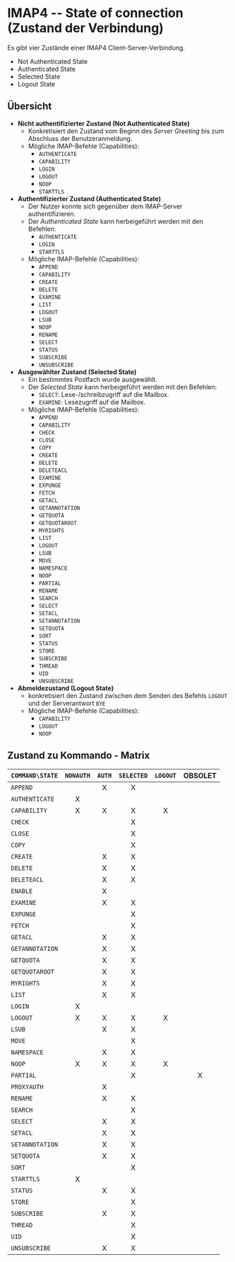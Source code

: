 # IMAP4 -- State of connection (Zustand der Verbindung)

Es gibt vier Zustände einer IMAP4 Client-Server-Verbindung.
* Not Authenticated State
* Authenticated State
* Selected State
* Logout State

## Übersicht

* __Nicht authentifizierter Zustand (Not Authenticated State)__
  * Konkretisiert den Zustand vom Beginn des _Server Greeting_ bis zum Abschluss der Benutzeranmeldung.
  * Mögliche IMAP-Befehle (Capabilities):
    * `AUTHENTICATE`
    * `CAPABILITY`
    * `LOGIN`
    * `LOGOUT`
    * `NOOP`
    * `STARTTLS`
* __Authentifizierter Zustand (Authenticated State)__
  * Der Nutzer konnte sich gegenüber dem IMAP-Server authentifizieren.
  * Der _Authenticated State_ kann herbeigeführt werden mit den Befehlen:
    * `AUTHENTICATE`
    * `LOGIN`
    * `STARTTLS`
  * Mögliche IMAP-Befehle (Capabilities):
    * `APPEND`
    * `CAPABILITY`
    * `CREATE`
    * `DELETE`
    * `EXAMINE`
    * `LIST`
    * `LOGOUT`
    * `LSUB`
    * `NOOP`
    * `RENAME`
    * `SELECT`
    * `STATUS`
    * `SUBSCRIBE`
    * `UNSUBSCRIBE`
* __Ausgewählter Zustand (Selected State)__
  * Ein bestimmtes Postfach wurde ausgewählt.
  * Der _Selected State_ kann herbeigeführt werden mit den Befehlen:
    * `SELECT`: Lese-/schreibzugriff auf die Mailbox.
    * `EXAMINE`: Lesezugriff auf die Mailbox.
  * Mögliche IMAP-Befehle (Capabilities):
    * `APPEND`
    * `CAPABILITY`
    * `CHECK`
    * `CLOSE`
    * `COPY`
    * `CREATE`
    * `DELETE`
    * `DELETEACL`
    * `EXAMINE`
    * `EXPUNGE`
    * `FETCH`
    * `GETACL`
    * `GETANNOTATION`
    * `GETQUOTA`
    * `GETQUOTAROOT`
    * `MYRIGHTS`
    * `LIST`
    * `LOGOUT`
    * `LSUB`
    * `MOVE`
    * `NAMESPACE`
    * `NOOP`
    * `PARTIAL`
    * `RENAME`
    * `SEARCH`
    * `SELECT`
    * `SETACL`
    * `SETANNOTATION`
    * `SETQUOTA`
    * `SORT`
    * `STATUS`
    * `STORE`
    * `SUBSCRIBE`
    * `THREAD`
    * `UID`
    * `UNSUBSCRIBE`
* __Abmeldezustand (Logout State)__
  * konkretisiert den Zustand zwischen dem Senden des Befehls `LOGOUT` und der Serverantwort `BYE`
  * Mögliche IMAP-Befehle (Capabilities):
    * `CAPABILITY`
    * `LOGOUT`
    * `NOOP`

## Zustand zu Kommando - Matrix
|`COMMAND\STATE`|`NONAUTH`|`AUTH`|`SELECTED`|`LOGOUT`|OBSOLET|
|:-|:-:|:-:|:-:|:-:|:-:|
|`APPEND`| |X|X| | |
|`AUTHENTICATE`|X| | | | |
|`CAPABILITY`|X|X|X|X| |
|`CHECK`| | |X| | |
|`CLOSE`| | |X| | |
|`COPY`| | |X| | |
|`CREATE`| |X|X| | |
|`DELETE`| |X|X| | |
|`DELETEACL`| |X|X| | |
|`ENABLE`| |X| | |  |
|`EXAMINE`| |X|X| | |
|`EXPUNGE`| | |X| | |
|`FETCH`| | |X| | |
|`GETACL`| |X|X| | |
|`GETANNOTATION`| |X|X| | |
|`GETQUOTA`| |X|X| | |
|`GETQUOTAROOT`| |X|X| | |
|`MYRIGHTS`| |X|X| | |
|`LIST`| |X|X| | |
|`LOGIN`|X| | | | |
|`LOGOUT`|X|X|X|X| |
|`LSUB`| |X|X| | |
|`MOVE`| | |X| | |
|`NAMESPACE`| |X|X| | |
|`NOOP`|X|X|X|X| |
|`PARTIAL`| | |X| |X|
|`PROXYAUTH`| |X| | | |
|`RENAME`| |X|X| | |
|`SEARCH`| | |X| | |
|`SELECT`| |X|X| | |
|`SETACL`| |X|X| | |
|`SETANNOTATION`| |X|X| | |
|`SETQUOTA`| |X|X| | |
|`SORT`| | |X| | |
|`STARTTLS`|X| | | | |
|`STATUS`| |X|X| | |
|`STORE`| | |X| | |
|`SUBSCRIBE`| |X|X| | |
|`THREAD`| | |X| | |
|`UID`| | |X| | |
|`UNSUBSCRIBE`| |X|X| | |